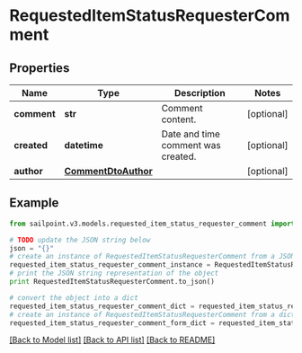 # RequestedItemStatusRequesterComment


## Properties

Name | Type | Description | Notes
------------ | ------------- | ------------- | -------------
**comment** | **str** | Comment content. | [optional] 
**created** | **datetime** | Date and time comment was created. | [optional] 
**author** | [**CommentDtoAuthor**](CommentDtoAuthor.md) |  | [optional] 

## Example

```python
from sailpoint.v3.models.requested_item_status_requester_comment import RequestedItemStatusRequesterComment

# TODO update the JSON string below
json = "{}"
# create an instance of RequestedItemStatusRequesterComment from a JSON string
requested_item_status_requester_comment_instance = RequestedItemStatusRequesterComment.from_json(json)
# print the JSON string representation of the object
print RequestedItemStatusRequesterComment.to_json()

# convert the object into a dict
requested_item_status_requester_comment_dict = requested_item_status_requester_comment_instance.to_dict()
# create an instance of RequestedItemStatusRequesterComment from a dict
requested_item_status_requester_comment_form_dict = requested_item_status_requester_comment.from_dict(requested_item_status_requester_comment_dict)
```
[[Back to Model list]](../README.md#documentation-for-models) [[Back to API list]](../README.md#documentation-for-api-endpoints) [[Back to README]](../README.md)


